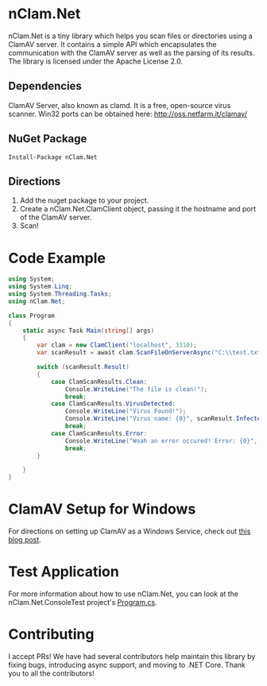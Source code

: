 # nClam.Net
nClam.Net is a tiny library which helps you scan files or directories using a ClamAV server.  It contains a simple API which encapsulates the communication with the ClamAV server as well as the parsing of its results.  The library is licensed under the Apache License 2.0.

## Dependencies
ClamAV Server, also known as clamd.  It is a free, open-source virus scanner.  Win32 ports can be obtained here: http://oss.netfarm.it/clamav/

## NuGet Package

    Install-Package nClam.Net

## Directions
1. Add the nuget package to your project.
2. Create a nClam.Net.ClamClient object, passing it the hostname and port of the ClamAV server.
3. Scan!

# Code Example
```csharp
using System;
using System.Linq;
using System.Threading.Tasks;
using nClam.Net;

class Program
{
    static async Task Main(string[] args)
    {
        var clam = new ClamClient("localhost", 3310);
        var scanResult = await clam.ScanFileOnServerAsync("C:\\test.txt");  //any file you would like!

        switch (scanResult.Result)
        {
            case ClamScanResults.Clean:
                Console.WriteLine("The file is clean!");
                break;
            case ClamScanResults.VirusDetected:
                Console.WriteLine("Virus Found!");
                Console.WriteLine("Virus name: {0}", scanResult.InfectedFiles.First().VirusName);
                break;
            case ClamScanResults.Error:
                Console.WriteLine("Woah an error occured! Error: {0}", scanResult.RawResult);
                break;
        }

    }
}
```

# ClamAV Setup for Windows
For directions on setting up ClamAV as a Windows Service, check out [this blog post](http://architectryan.com/2011/05/19/nclam-a-dotnet-library-to-virus-scan/).

# Test Application
For more information about how to use nClam.Net, you can look at the nClam.Net.ConsoleTest project's [Program.cs](https://github.com/PleaseStopAsking/nClam.Net/blob/master/nClam.Net.ConsoleTestC2/Program.cs).

# Contributing
I accept PRs!  We have had several contributors help maintain this library by fixing bugs, introducing async support, and moving to .NET Core.  Thank you to all the contributors!